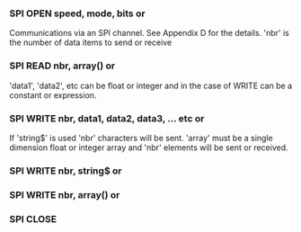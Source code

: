 

### SPI OPEN speed, mode, bits or

Communications via an SPI channel. See Appendix D for the details. 'nbr' is the number of data items to send or receive

### SPI READ nbr, array() or

'data1', 'data2', etc can be float or integer and in the case of WRITE can be a constant or expression.

### SPI WRITE nbr, data1, data2, data3, … etc or

If 'string$' is used 'nbr' characters will be sent. 'array' must be a single dimension float or integer array and 'nbr' elements will be sent or received.

### SPI WRITE nbr, string$ or



### SPI WRITE nbr, array() or



### SPI CLOSE

